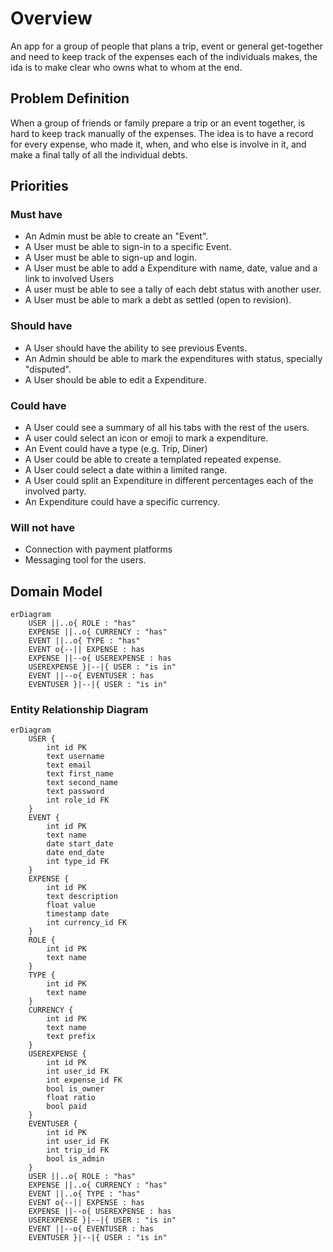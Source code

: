 # Overview

An app for a group of people that plans a trip, event or general get-together and need to keep track of the expenses each of the individuals makes, the ida is to make clear who owns what to whom at the end.

## Problem Definition

When a group of friends or family prepare a trip or an event together, is hard to keep track manually of the expenses. The idea is to have a record for every expense, who made it, when, and who else is involve in it, and make a final tally of all the individual debts.

## Priorities

### Must have

- An Admin must be able to create an "Event". 
- A User must be able to sign-in to a specific Event.
- A User must be able to sign-up and login.
- A User must be able to add a Expenditure with name, date, value and a link to involved Users 
- A user must be able to see a tally of each debt status with another user.
- A User must be able to mark a debt as settled (open to revision).

### Should have

- A User should have the ability to see previous Events.
- An Admin should be able to mark the expenditures with status, specially "disputed". 
- A User should be able to edit a Expenditure.

### Could have

- A User could see a summary of all his tabs with the rest of the users.
- A user could select an icon or emoji to mark a expenditure.
- An Event could have a type (e.g. Trip, Diner)
- A User could be able to create a templated repeated expense.
- A User could select a date within a limited range.
- A User could split an Expenditure in different percentages each of the involved party.
- An Expenditure could have a specific currency.

### Will not have

- Connection with payment platforms
- Messaging tool for the users.


## Domain Model

```mermaid
erDiagram
    USER ||..o{ ROLE : "has"
    EXPENSE ||..o{ CURRENCY : "has"
    EVENT ||..o{ TYPE : "has"
    EVENT o{--|| EXPENSE : has
    EXPENSE ||--o{ USEREXPENSE : has
    USEREXPENSE }|--|{ USER : "is in"
    EVENT ||--o{ EVENTUSER : has
    EVENTUSER }|--|{ USER : "is in"  
```

### Entity Relationship Diagram

```mermaid
erDiagram
    USER {
        int id PK
        text username
        text email
        text first_name
        text second_name
        text password
        int role_id FK
    }
    EVENT {
        int id PK
        text name
        date start_date
        date end_date
        int type_id FK       
    }
    EXPENSE {
        int id PK
        text description
        float value
        timestamp date
        int currency_id FK
    }
    ROLE {
        int id PK
        text name
    }
    TYPE {
        int id PK
        text name
    }
    CURRENCY {
        int id PK
        text name
        text prefix
    }
    USEREXPENSE {
        int id PK
        int user_id FK
        int expense_id FK
        bool is_owner
        float ratio
        bool paid
    }
    EVENTUSER {
        int id PK
        int user_id FK
        int trip_id FK
        bool is_admin
    }
    USER ||..o{ ROLE : "has"
    EXPENSE ||..o{ CURRENCY : "has"
    EVENT ||..o{ TYPE : "has"
    EVENT o{--|| EXPENSE : has
    EXPENSE ||--o{ USEREXPENSE : has
    USEREXPENSE }|--|{ USER : "is in"
    EVENT ||--o{ EVENTUSER : has
    EVENTUSER }|--|{ USER : "is in"    
```
